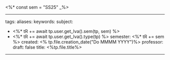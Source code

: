 <%* const sem = "SS25" _%>

---
tags: 
aliases: 
keywords: 
subject:
  - <%* tR += await tp.user.get_lva().sem(tp, sem) %>
  - <%* tR += await tp.user.get_lva().type(tp) %>
semester: <%* tR += sem %>
created: <% tp.file.creation_date("Do MMMM YYYY")%>
professor:
draft: false
title: <%tp.file.title%>
---
 
